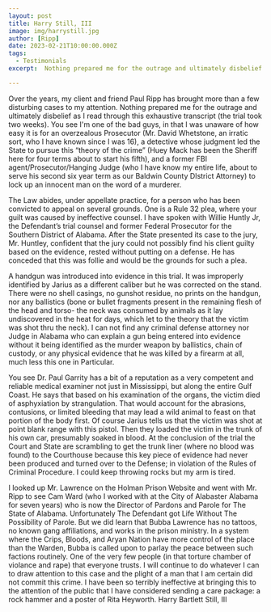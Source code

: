 ```yaml
---
layout: post
title: Harry Still, III
image: img/harrystill.jpg
author: [Ripp]
date: 2023-02-21T10:00:00.000Z
tags:
  - Testimonials
excerpt:  Nothing prepared me for the outrage and ultimately disbelief as I read through this exhaustive transcript (the trial took two weeks).

---
```

 Over the years, my client and friend Paul Ripp has brought more than a few disturbing cases to my attention. Nothing prepared me for the outrage and ultimately disbelief as I read through this exhaustive transcript (the trial took two weeks). You see I'm one of the bad guys, in that I was unaware of how easy it is for an overzealous Prosecutor (Mr. David Whetstone, an irratic sort, who I have known since I was 16), a detective whose judgment led the State to pursue this “theory of the crime” (Huey Mack has been the Sheriff here for four terms about to start his fifth), and a former FBI agent/Prosecutor/Hanging Judge (who I have know my entire life, about to serve his second six year term as our Baldwin County DIstrict Attorney) to lock up an innocent man on the word of a murderer. 
 
 The Law abides, under appellate practice, for a person who has been convicted to appeal on several grounds. One is a Rule 32 plea, where your guilt was caused by ineffective counsel. I have spoken with Willie Huntly Jr, the Defendant’s trial counsel and former Federal Prosecutor for the Southern District of Alabama. After the State presented its case to the jury, Mr. Huntley, confident that the jury could not possibly find his client guilty based on the evidence, rested without putting on a defense. He has conceded that this was follie and would be the grounds for such a plea. 
 
 A handgun was introduced into evidence in this trial. It was improperly identified by Jarius as a different caliber but he was corrected on the stand. There were no shell casings, no gunshot residue, no prints on the handgun, nor any ballistics (bone or bullet fragments present in the remaining flesh of the head and torso- the neck was consumed by animals as it lay undiscovered in the heat for days, which let to the theory that the victim was shot thru the neck). I can not find any criminal defense attorney nor Judge in Alabama who can explain a gun being entered into evidence without it being identified as the murder weapon by ballistics, chain of custody, or any physical evidence that he was killed by a firearm at all, much less this one in Particular. 
 
 You see Dr. Paul Garrity has a bit of a reputation as a very competent and reliable medical examiner not just in Mississippi, but along the entire Gulf Coast. He says that based on his examination of the organs, the victim died of asphyxiation by strangulation. That would account for the abrasions, contusions, or limited bleeding that may lead a wild animal to feast on that portion of the body first. Of course Jarius tells us that the victim was shot at point blank range with this pistol. Then they loaded the victim in the trunk of his own car, presumably soaked in blood. At the conclusion of the trial the Court and State are scrambling to get the trunk liner (where no blood was found) to the Courthouse because this key piece of evidence had never been produced and turned over to the Defense; in violation of the Rules of Criminal Procedure. I could keep throwing rocks but my arm is tired. 
 
 I looked up Mr. Lawrence on the Holman Prison Website and went with Mr. Ripp to see Cam Ward (who I worked with at the City of Alabaster Alabama for seven years) who is now the Director of Pardons and Parole for The State of Alabama. Unfortunately The Defendant got Life Without The Possibility of Parole. But we did learn that Bubba Lawrence has no tattoos, no known gang affiliations, and works in the prison ministry. In a system where the Crips, Bloods, and Aryan Nation have more control of the place than the Warden, Bubba is called upon to parlay the peace between such factions routinely. One of the very few people (in that torture chamber of violance and rape) that everyone trusts. I will continue to do whatever I can to draw attention to this case and the plight of a man that I am certain did not commit this crime. I have been so terribly ineffective at bringing this to the  attention of the public that I have considered sending a care package: a rock hammer and a poster of Rita Heyworth. Harry Bartlett Still, III
